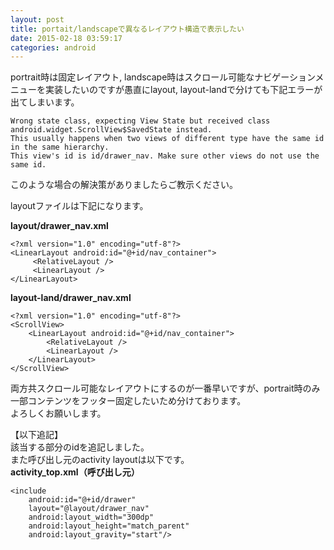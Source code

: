 ```yaml
---
layout: post
title: portait/landscapeで異なるレイアウト構造で表示したい
date: 2015-02-18 03:59:17
categories: android
---
```

<!-- {% raw %} -->
<p>portrait時は固定レイアウト, landscape時はスクロール可能なナビゲーションメニューを実装したいのですが愚直にlayout, layout-landで分けても下記エラーが出てしまいます。</p>

<pre><code>Wrong state class, expecting View State but received class android.widget.ScrollView$SavedState instead.
This usually happens when two views of different type have the same id in the same hierarchy.
This view's id is id/drawer_nav. Make sure other views do not use the same id.
</code></pre>

<p>このような場合の解決策がありましたらご教示ください。</p>

<p>layoutファイルは下記になります。</p>

<p><strong>layout/drawer_nav.xml</strong></p>

<pre><code>&lt;?xml version="1.0" encoding="utf-8"?&gt;
&lt;LinearLayout android:id="@+id/nav_container"&gt;
     &lt;RelativeLayout /&gt;
     &lt;LinearLayout /&gt;
&lt;/LinearLayout&gt;
</code></pre>

<p><strong>layout-land/drawer_nav.xml</strong></p>

<pre><code>&lt;?xml version="1.0" encoding="utf-8"?&gt;
&lt;ScrollView&gt;
    &lt;LinearLayout android:id="@+id/nav_container"&gt;
        &lt;RelativeLayout /&gt;
        &lt;LinearLayout /&gt;
    &lt;/LinearLayout&gt;
&lt;/ScrollView&gt;
</code></pre>

<p>両方共スクロール可能なレイアウトにするのが一番早いですが、portrait時のみ一部コンテンツをフッター固定したいため分けております。<br>
よろしくお願いします。</p>

<p>【以下追記】<br>
該当する部分のidを追記しました。<br>
また呼び出し元のactivity layoutは以下です。<br>
<strong>activity_top.xml（呼び出し元）</strong></p>

<pre><code>&lt;include
    android:id="@+id/drawer"
    layout="@layout/drawer_nav"
    android:layout_width="300dp"
    android:layout_height="match_parent"
    android:layout_gravity="start"/&gt;
</code></pre>
<!-- {% endraw %} -->
